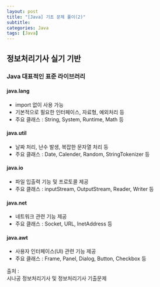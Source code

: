 ```yaml
---
layout: post
title: "[Java] 기초 문제 풀이(2)"
subtitle: 
categories: Java
tags: [Java]
--- 
```

## 정보처리기사 실기 기반  
### Java 대표적인 표준 라이브러리

#### java.lang
* import 없이 사용 가능  
* 기본적으로 필요한 인터페이스, 자료형, 예외처리 등  
* 주요 클래스 : String, System, Runtime, Math 등  


#### java.util
* 날짜 처리, 난수 발생, 복잡한 문자열 처리 등  
* 주요 클래스 : Date, Calender, Random, StringTokenizer 등  


#### java.io
* 파일 입출력 기능 및 프로토콜 제공
* 주요 클래스 : inputStream, OutputStream, Reader, Writer 등

#### java.net
* 네트워크 관련 기능 제공
* 주요 클래스 : Socket, URL, InetAddress 등

#### java.awt
* 사용자 인터페이스(UI) 관련 기능 제공
* 주요 클래스 : Frame, Panel, Dialog, Button, Checkbox 등  

<!-- 
```JAVA
public class Test{
    public static void main(String[] args){
        
    }
}
```
-->



출처 :  
시나공 정보처리기사 및 정보처리기사 기출문제
